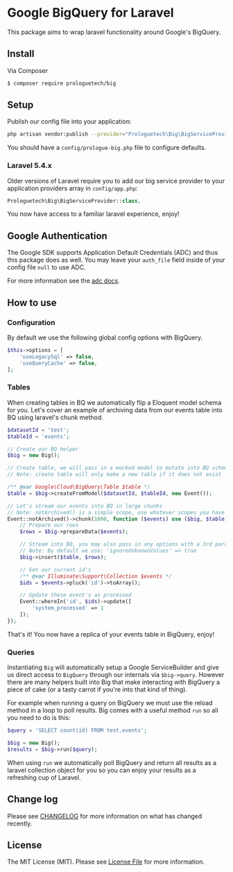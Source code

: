 # Google BigQuery for Laravel

This package aims to wrap laravel functionality around Google's BigQuery.

## Install

Via Composer

``` bash
$ composer require prologuetech/big
```

## Setup
Publish our config file into your application:

``` bash
php artisan vendor:publish --provider="Prologuetech\Big\BigServiceProvider"
```

You should have a `config/prologue-big.php` file to configure defaults.

### Laravel 5.4.x
Older versions of Laravel require you to add our big service provider to your application providers array in `config/app.php`:

``` php
Prologuetech\Big\BigServiceProvider::class,
```

You now have access to a familiar laravel experience, enjoy!

## Google Authentication
The Google SDK supports Application Default Credentials (ADC) and thus this package does as well. You may leave your `auth_file` field inside of your config file `null` to use ADC.

For more information see the [adc docs](https://cloud.google.com/docs/authentication/production#auth-cloud-implicit-php).

## How to use

### Configuration

By default we use the following global config options with BigQuery.

```php
$this->options = [
    'useLegacySql' => false,
    'useQueryCache' => false,
];
```

### Tables

When creating tables in BQ we automatically flip a Eloquent model schema for you. Let's cover an example of archiving data
from our events table into BQ using laravel's chunk method.

```php
$datasetId = 'test';
$tableId = 'events';

// Create our BQ helper
$big = new Big();

// Create table, we will pass in a mocked model to mutate into BQ schema
// Note: create table will only make a new table if it does not exist

/** @var Google\Cloud\BigQuery\Table $table */
$table = $big->createFromModel($datasetId, $tableId, new Event());

// Let's stream our events into BQ in large chunks
// Note: notArchived() is a simple scope, use whatever scopes you have on your model
Event::notArchived()->chunk(1000, function ($events) use ($big, $table) {
    // Prepare our rows
    $rows = $big->prepareData($events);

    // Stream into BQ, you may also pass in any options with a 3rd param.
    // Note: By default we use: 'ignoreUnknownValues' => true
    $big->insert($table, $rows);

    // Get our current id's
    /** @var Illuminate\Support\Collection $events */
    $ids = $events->pluck('id')->toArray();

    // Update these event's as processed
    Event::whereIn('id', $ids)->update([
        'system_processed' => 1
    ]);
});
```

That's it! You now have a replica of your events table in BigQuery, enjoy!

### Queries

Instantiating ```Big``` will automatically setup a Google ServiceBuilder and give us direct access to ```BigQuery``` through
our internals via ```$big->query```. However there are many helpers built into Big that make interacting with BigQuery a
piece of cake (or a tasty carrot if you're into that kind of thing).

For example when running a query on BigQuery we must use the reload method in a loop to poll results. Big comes with a
useful method ```run``` so all you need to do is this:

``` php
$query = 'SELECT count(id) FROM test.events';

$big = new Big();
$results = $big->run($query);
```

When using ```run``` we automatically poll BigQuery and return all results as a laravel collection object for you so you
can enjoy your results as a refreshing cup of Laravel.

## Change log

Please see [CHANGELOG](CHANGELOG.md) for more information on what has changed recently.

## License

The MIT License (MIT). Please see [License File](LICENSE.md) for more information.
